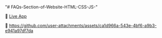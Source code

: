 "# FAQs-Section-of-Website-HTML-CSS-JS-" 

🔗 [Live App](https://noorfatima-developer.github.io/FAQs-Section-of-Website-HTML-CSS-JS-/)  

🔗 https://github.com/user-attachments/assets/ca1d966a-543e-4bf6-a9b3-e941a97df7da
